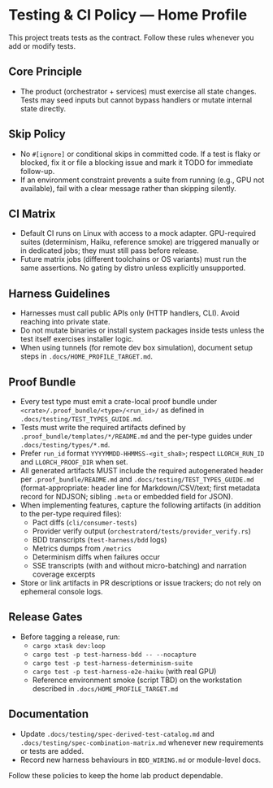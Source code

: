 # Testing & CI Policy — Home Profile

This project treats tests as the contract. Follow these rules whenever you add or modify tests.

## Core Principle
- The product (orchestrator + services) must exercise all state changes. Tests may seed inputs but cannot bypass handlers or mutate internal state directly.

## Skip Policy
- No `#[ignore]` or conditional skips in committed code. If a test is flaky or blocked, fix it or file a blocking issue and mark it TODO for immediate follow-up.
- If an environment constraint prevents a suite from running (e.g., GPU not available), fail with a clear message rather than skipping silently.

## CI Matrix
- Default CI runs on Linux with access to a mock adapter. GPU-required suites (determinism, Haiku, reference smoke) are triggered manually or in dedicated jobs; they must still pass before release.
- Future matrix jobs (different toolchains or OS variants) must run the same assertions. No gating by distro unless explicitly unsupported.

## Harness Guidelines
- Harnesses must call public APIs only (HTTP handlers, CLI). Avoid reaching into private state.
- Do not mutate binaries or install system packages inside tests unless the test itself exercises installer logic.
- When using tunnels (for remote dev box simulation), document setup steps in `.docs/HOME_PROFILE_TARGET.md`.

## Proof Bundle
- Every test type must emit a crate-local proof bundle under `<crate>/.proof_bundle/<type>/<run_id>/` as defined in `.docs/testing/TEST_TYPES_GUIDE.md`.
- Tests must write the required artifacts defined by `.proof_bundle/templates/*/README.md` and the per-type guides under `.docs/testing/types/*.md`.
- Prefer `run_id` format `YYYYMMDD-HHMMSS-<git_sha8>`; respect `LLORCH_RUN_ID` and `LLORCH_PROOF_DIR` when set.
- All generated artifacts MUST include the required autogenerated header per `.proof_bundle/README.md` and `.docs/testing/TEST_TYPES_GUIDE.md` (format-appropriate: header line for Markdown/CSV/text; first metadata record for NDJSON; sibling `.meta` or embedded field for JSON).
- When implementing features, capture the following artifacts (in addition to the per-type required files):
  - Pact diffs (`cli/consumer-tests`)
  - Provider verify output (`orchestratord/tests/provider_verify.rs`)
  - BDD transcripts (`test-harness/bdd` logs)
  - Metrics dumps from `/metrics`
  - Determinism diffs when failures occur
  - SSE transcripts (with and without micro-batching) and narration coverage excerpts
- Store or link artifacts in PR descriptions or issue trackers; do not rely on ephemeral console logs.

## Release Gates
- Before tagging a release, run:
  - `cargo xtask dev:loop`
  - `cargo test -p test-harness-bdd -- --nocapture`
  - `cargo test -p test-harness-determinism-suite`
  - `cargo test -p test-harness-e2e-haiku` (with real GPU)
  - Reference environment smoke (script TBD) on the workstation described in `.docs/HOME_PROFILE_TARGET.md`

## Documentation
- Update `.docs/testing/spec-derived-test-catalog.md` and `.docs/testing/spec-combination-matrix.md` whenever new requirements or tests are added.
- Record new harness behaviours in `BDD_WIRING.md` or module-level docs.

Follow these policies to keep the home lab product dependable.
